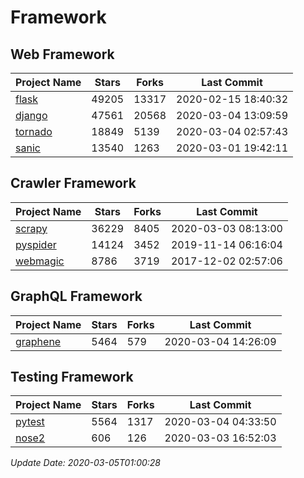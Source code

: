 # Framework

## Web Framework

| Project Name | Stars | Forks | Last Commit |
| ------------ | ----- | ----- | ----------- |
| [flask](https://github.com/pallets/flask) | 49205 | 13317 | 2020-02-15 18:40:32 |
| [django](https://github.com/django/django) | 47561 | 20568 | 2020-03-04 13:09:59 |
| [tornado](https://github.com/tornadoweb/tornado) | 18849 | 5139 | 2020-03-04 02:57:43 |
| [sanic](https://github.com/huge-success/sanic) | 13540 | 1263 | 2020-03-01 19:42:11 |

## Crawler Framework

| Project Name | Stars | Forks | Last Commit |
| ------------ | ----- | ----- | ----------- |
| [scrapy](https://github.com/scrapy/scrapy) | 36229 | 8405 | 2020-03-03 08:13:00 |
| [pyspider](https://github.com/binux/pyspider) | 14124 | 3452 | 2019-11-14 06:16:04 |
| [webmagic](https://github.com/code4craft/webmagic) | 8786 | 3719 | 2017-12-02 02:57:06 |

## GraphQL Framework

| Project Name | Stars | Forks | Last Commit |
| ------------ | ----- | ----- | ----------- |
| [graphene](https://github.com/graphql-python/graphene) | 5464 | 579 | 2020-03-04 14:26:09 |

## Testing Framework

| Project Name | Stars | Forks | Last Commit |
| ------------ | ----- | ----- | ----------- |
| [pytest](https://github.com/pytest-dev/pytest) | 5564 | 1317 | 2020-03-04 04:33:50 |
| [nose2](https://github.com/nose-devs/nose2) | 606 | 126 | 2020-03-03 16:52:03 |

*Update Date: 2020-03-05T01:00:28*